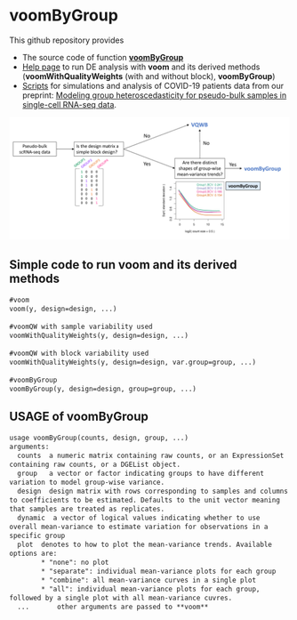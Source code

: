 # voomByGroup
This github repository provides
- The source code of function [**voomByGroup**](https://github.com/YOU-k/voomByGroup/voomByGroup.R)
- [Help page](https://github.com/YOU-k/voomByGroup/example/Example_voomByGroup.html) to run DE analysis with **voom** and its derived methods (**voomWithQualityWeights** (with and without block), **voomByGroup**)
- [Scripts](https://github.com/YOU-k/voomByGroup/scripts) for simulations and analysis of COVID-19 patients data from our preprint: [Modeling group heteroscedasticity for pseudo-bulk samples in single-cell RNA-seq data](https://www.overleaf.com/project/623818bbca6c8f055c155faf).

![image](./example/choose_method.png)


## Simple code to run **voom** and its derived methods
```
#voom
voom(y, design=design, ...) 

#voomQW with sample variability used
voomWithQualityWeights(y, design=design, ...)

#voomQW with block variability used
voomWithQualityWeights(y, design=design, var.group=group, ...)

#voomByGroup
voomByGroup(y, design=design, group=group, ...)
```
## USAGE of **voomByGroup**
```
usage voomByGroup(counts, design, group, ...)
arguments:
  counts  a numeric matrix containing raw counts, or an ExpressionSet containing raw counts, or a DGEList object.
  group   a vector or factor indicating groups to have different variation to model group-wise variance.
  design  design matrix with rows corresponding to samples and columns to coefficients to be estimated. Defaults to the unit vector meaning that samples are treated as replicates.
  dynamic  a vector of logical values indicating whether to use overall mean-variance to estimate variation for observations in a specific group
  plot  denotes to how to plot the mean-variance trends. Available options are:
        * "none": no plot 
        * "separate": individual mean-variance plots for each group
        * "combine": all mean-variance curves in a single plot
        * "all": individual mean-variance plots for each group, followed by a single plot with all mean-variance cuvres.
  ...       other arguments are passed to **voom**
```